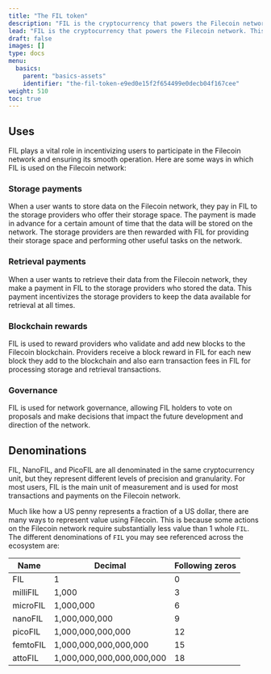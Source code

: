 ```yaml
---
title: "The FIL token"
description: "FIL is the cryptocurrency that powers the Filecoin network. This page explains what FIL is and how it can be used."
lead: "FIL is the cryptocurrency that powers the Filecoin network. This page explains what FIL is, how it can be used, and it's denominations."
draft: false
images: []
type: docs
menu:
  basics:
    parent: "basics-assets"
    identifier: "the-fil-token-e9ed0e15f2f654499e0decb04f167cee"
weight: 510
toc: true
---
```


## Uses

FIL plays a vital role in incentivizing users to participate in the Filecoin network and ensuring its smooth operation. Here are some ways in which FIL is used on the Filecoin network:

### Storage payments

When a user wants to store data on the Filecoin network, they pay in FIL to the storage providers who offer their storage space. The payment is made in advance for a certain amount of time that the data will be stored on the network. The storage providers are then rewarded with FIL for providing their storage space and performing other useful tasks on the network.

### Retrieval payments

When a user wants to retrieve their data from the Filecoin network, they make a payment in FIL to the storage providers who stored the data. This payment incentivizes the storage providers to keep the data available for retrieval at all times.

### Blockchain rewards

FIL is used to reward providers who validate and add new blocks to the Filecoin blockchain. Providers receive a block reward in FIL for each new block they add to the blockchain and also earn transaction fees in FIL for processing storage and retrieval transactions.

### Governance

FIL is used for network governance, allowing FIL holders to vote on proposals and make decisions that impact the future development and direction of the network.

## Denominations

FIL, NanoFIL, and PicoFIL are all denominated in the same cryptocurrency unit, but they represent different levels of precision and granularity. For most users, FIL is the main unit of measurement and is used for most transactions and payments on the Filecoin network.

Much like how a US penny represents a fraction of a US dollar, there are many ways to represent value using Filecoin. This is because some actions on the Filecoin network require substantially less value than 1 whole `FIL`. The different denominations of `FIL` you may see referenced across the ecosystem are:

| Name     | Decimal             | Following zeros |
| -------- | ------------------- | --------------- |
| FIL      | 1                   | 0 |
| milliFIL | 1,000                | 3 |
| microFIL | 1,000,000             | 6 |
| nanoFIL  | 1,000,000,000          | 9 |
| picoFIL  | 1,000,000,000,000       | 12 |
| femtoFIL | 1,000,000,000,000,000    | 15 |
| attoFIL  | 1,000,000,000,000,000,000 | 18 |
